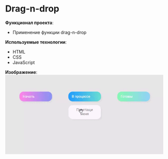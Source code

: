 # Drag-n-drop

**Функционал проекта**: <br>
- Применение функции drag-n-drop<br>

**Используемые технологии**: 
- HTML<br>
- CSS<br>
- JavaScript<br>

**Изображение**:<br>
![Drag-n-drop](./dad.gif)
